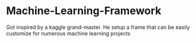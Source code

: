 # Machine-Learning-Framework
Got inspired by a kaggle grand-master. He setup a frame that can be easily customize for numerous machine learning projects 
